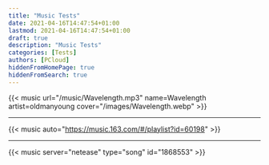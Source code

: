 ```yaml
---
title: "Music Tests"
date: 2021-04-16T14:47:54+01:00
lastmod: 2021-04-16T14:47:54+01:00
draft: true
description: "Music Tests"
categories: [Tests]
authors: [PCloud]
hiddenFromHomePage: true
hiddenFromSearch: true
---
```


<!--more-->

{{< music url="/music/Wavelength.mp3" name=Wavelength artist=oldmanyoung cover="/images/Wavelength.webp" >}}

---

{{< music auto="https://music.163.com/#/playlist?id=60198" >}}

---

{{< music server="netease" type="song" id="1868553" >}}